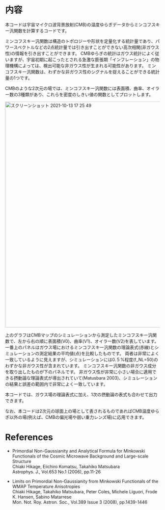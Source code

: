 # 内容

本コードは宇宙マイクロ波背景放射(CMB)の温度ゆらぎデータからミンコフスキー汎関数を計算するコードです。

ミンコフスキー汎関数は構造のトポロジーや形状を定量化する統計量であり、パワースペクトルなどの2点統計量では引き出すことができない高次相関(非ガウス性)の情報を引き出すことができます。
CMBゆらぎの統計はガウス統計によく従いますが、宇宙初期に起こったとされる急激な膨張期「インフレーション」の物理機構によっては、検出可能な非ガウス性が生まれる可能性があります。
ミンコフスキー汎関数は、わずかな非ガウス性のシグナルを捉えることができる統計量の1つです。

CMBのような2次元の場では、ミンコフスキー汎関数には表面積、曲率、オイラー数の3種類があり、これらを密度のしきい値の関数としてプロットします。

<img width="737" alt="スクリーンショット 2021-10-13 17 25 49" src="https://user-images.githubusercontent.com/86592645/137096609-e099b62b-a07b-47d0-bb37-7256ea0f4d8c.png">

上のグラフはCMBマップのシミュレーションから測定したミンコフスキー汎関数で、左から右の順に表面積(V0)、曲率(V1)、オイラー数(V2)を表しています。
一番上のパネルはガウス場におけるミンコフスキー汎関数の理論表式(赤線)とシミュレーションの測定結果の平均値(点)を比較したものです。
両者は非常によく一致しているように見えますが、シミュレーションには0.５%程度(f_NL=50)のわずかな非ガウス性が含まれています。
ミンコフスキー汎関数の非ガウス成分を取り出したものが下のパネルです。
非ガウス性が非常に小さい場合に適用できる摂動論な理論表式が導出されていて(Matusbara 2003)、シミュレーションの結果と誤差の範囲内で非常によく一致しています。

本コードでは、ガウス場の理論表式に加え、1次の摂動論の表式も合わせて出力できます。

なお、本コードは2次元の球面上の場として表されるものであればCMB温度ゆらぎ以外の場(例えば、CMBの偏光場や弱い重力レンズ場)に応用できます。

# References
- Primordial Non-Gaussianity and Analytical Formula for Minkowski Functionals of the Cosmic Microwave Background and Large-scale Structure  
Chiaki Hikage, Eiichiro Komatsu, Takahiko Matsubara  
Astrophys. J., Vol.653 No.1 (2006), pp.11-26

- Limits on Primordial Non-Gaussianity from Minkowski Functionals of the WMAP Temperature Anisotropies  
Chiaki Hikage, Takahiko Matsubara, Peter Coles, Michele Liguori, Frode K. Hansen, Sabino Matarrese  
Mon. Not. Roy. Astron. Soc., Vol.389 Issue 3 (2008), pp.1439-1446

